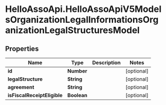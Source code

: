 # HelloAssoApi.HelloAssoApiV5ModelsOrganizationLegalInformationsOrganizationLegalStructuresModel

## Properties

Name | Type | Description | Notes
------------ | ------------- | ------------- | -------------
**id** | **Number** |  | [optional] 
**legalStructure** | **String** |  | [optional] 
**agreement** | **String** |  | [optional] 
**isFiscalReceiptEligible** | **Boolean** |  | [optional] 


